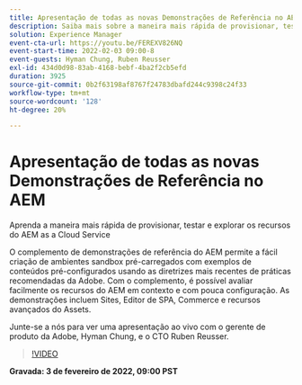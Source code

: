 ```yaml
---
title: Apresentação de todas as novas Demonstrações de Referência no AEM
description: Saiba mais sobre a maneira mais rápida de provisionar, testar e explorar os recursos do AEM as a Cloud Service com o complemento Demonstrações de referência.
solution: Experience Manager
event-cta-url: https://youtu.be/FEREXV826NQ
event-start-time: 2022-02-03 09:00-8
event-guests: Hyman Chung, Ruben Reusser
exl-id: 434d0d98-83ab-4168-bebf-4ba2f2cb5efd
duration: 3925
source-git-commit: 0b2f63198af8767f24783dbafd244c9398c24f33
workflow-type: tm+mt
source-wordcount: '128'
ht-degree: 20%

---
```


# Apresentação de todas as novas Demonstrações de Referência no AEM

Aprenda a maneira mais rápida de provisionar, testar e explorar os recursos do AEM as a Cloud Service

O complemento de demonstrações de referência do AEM permite a fácil criação de ambientes sandbox pré-carregados com exemplos de conteúdos pré-configurados usando as diretrizes mais recentes de práticas recomendadas da Adobe. Com o complemento, é possível avaliar facilmente os recursos do AEM em contexto e com pouca configuração. As demonstrações incluem Sites, Editor de SPA, Commerce e recursos avançados do Assets.

Junte-se a nós para ver uma apresentação ao vivo com o gerente de produto da Adobe, Hyman Chung, e o CTO Ruben Reusser.

>[!VIDEO](https://video.tv.adobe.com/v/340236/?quality=12&learn=on)

**Gravada: 3 de fevereiro de 2022, 09:00 PST**

